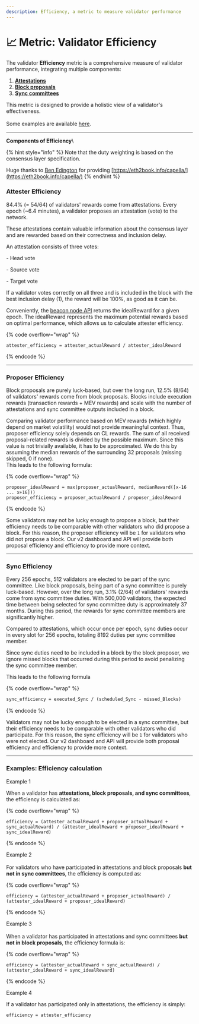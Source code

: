 ```yaml
---
description: Efficiency, a metric to measure validator performance
---
```


# 📈 Metric: Validator Efficiency

The validator **Efficiency** metric is a comprehensive measure of validator performance, integrating multiple components:&#x20;

1. [**Attestations**](metric-validator-efficiency.md#attester-efficiency)
2. [**Block proposals**](metric-validator-efficiency.md#proposer-efficiency)
3. [**Sync committees**](metric-validator-efficiency.md#sync-efficiency)

This metric is designed to provide a holistic view of a validator's effectiveness. \
\
Some examples are available [here](metric-validator-efficiency.md#examples-efficiency-calculation).

***

**Components of Efficiency**\



{% hint style="info" %}
Note that the duty weighting is based on the consensus layer specification.&#x20;

Huge thanks to [Ben Edington](https://x.com/benjaminion\_xyz) for providing [https://eth2book.info/capella/](https://eth2book.info/capella/)
{% endhint %}

### **Attester Efficiency** 

84.4% (= 54/64)  of validators' rewards come from attestations. Every epoch (\~6.4 minutes), a validator proposes an attestation (vote) to the network.&#x20;

These attestations contain valuable information about the consensus layer and are rewarded based on their correctness and inclusion delay.

An attestation consists of three votes:

\- Head vote

\- Source vote

\- Target vote

If a validator votes correctly on all three and is included in the block with the best inclusion delay (1), the reward will be 100%, as good as it can be.

Conveniently, the [beacon node API](https://ethereum.github.io/beacon-APIs/#/Rewards/getAttestationsRewards) returns the idealReward for a given epoch. The idealReward represents the maximum potential rewards based on optimal performance, which allows us to calculate attester efficiency.

{% code overflow="wrap" %}
```
attester_efficiency = attester_actualReward / attester_idealReward
```
{% endcode %}



***

### Proposer Efficiency

Block proposals are purely luck-based, but over the long run, 12.5% (8/64) of validators' rewards come from block proposals. Blocks include execution rewards (transaction rewards + MEV rewards) and scale with the number of attestations and sync committee outputs included in a block.

Comparing validator performance based on MEV rewards (which highly depend on market volatility) would not provide meaningful context. Thus, proposer efficiency solely depends on CL rewards. The sum of all received proposal-related rewards is divided by the possible maximum. Since this value is not trivially available, it has to be approximated. We do this by assuming the median rewards of the surrounding 32 proposals (missing skipped, 0 if none).
\
This leads to the following formula:

{% code overflow="wrap" %}
```
proposer_idealReward = max(proposer_actualReward, medianReward([x-16 ... x+16]))
proposer_efficiency = proposer_actualReward / proposer_idealReward
```
{% endcode %}

Some validators may not be lucky enough to propose a block, but their efficiency needs to be comparable with other validators who did propose a block. For this reason, the proposer efficiency will be `1` for validators who did not propose a block. Our v2 dashboard and API will provide both proposal efficiency and efficiency to provide more context.

***

### Sync Efficiency

Every 256 epochs, 512 validators are elected to be part of the sync committee. Like block proposals, being part of a sync committee is purely luck-based. However, over the long run, 3.1% (2/64) of validators' rewards come from sync committee duties. With 500,000 validators, the expected time between being selected for sync committee duty is approximately 37 months. During this period, the rewards for sync committee members are significantly higher.

Compared to attestations, which occur once per epoch, sync duties occur in every slot for 256 epochs, totaling 8192 duties per sync committee member.

Since sync duties need to be included in a block by the block proposer, we ignore missed blocks that occurred during this period to avoid penalizing the sync committee member.



This leads to the following formula

{% code overflow="wrap" %}
```html
sync_efficiency = executed_Sync / (scheduled_Sync - missed_Blocks)
```
{% endcode %}

Validators may not be lucky enough to be elected in a sync committee, but their efficiency needs to be comparable with other validators who did participate. For this reason, the sync efficiency will be `1` for validators who were not elected. Our v2 dashboard and API will provide both proposal efficiency and efficiency to provide more context.



***

### Examples: Efficiency calculation



Example 1

When a validator has **attestations, block proposals, and sync committees**, the efficiency is calculated as:

{% code overflow="wrap" %}
```
efficiency = (attester_actualReward + proposer_actualReward + sync_actualReward) / (attester_idealReward + proposer_idealReward + sync_idealReward)
```
{% endcode %}



Example 2\
\
For validators who have participated in attestations and block proposals **but not in sync committees**, the efficiency is computed as:

{% code overflow="wrap" %}
```
efficiency = (attester_actualReward + proposer_actualReward) / (attester_idealReward + proposer_idealReward)
```
{% endcode %}



Example 3\
\
When a validator has participated in attestations and sync committees **but not in block proposals**, the efficiency formula is:

{% code overflow="wrap" %}
```
efficiency = (attester_actualReward + sync_actualReward) / (attester_idealReward + sync_idealReward)
```
{% endcode %}



Example 4

If a validator has participated only in attestations, the efficiency is simply:

```
efficiency = attester_efficiency 
```





